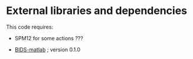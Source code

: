 # External libraries and dependencies

This code requires:

-   SPM12 for some actions ???

-   [BIDS-matlab](https://github.com/bids-standard/bids-matlab) ; version 0.1.0
